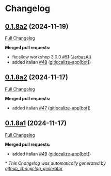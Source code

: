 # Changelog

## [0.1.8a2](https://github.com/OpenVoiceOS/ovos-skill-ddg/tree/0.1.8a2) (2024-11-19)

[Full Changelog](https://github.com/OpenVoiceOS/ovos-skill-ddg/compare/0.1.8a2...0.1.8a2)

**Merged pull requests:**

- fix:allow workshop 3.0.0 [\#51](https://github.com/OpenVoiceOS/ovos-skill-ddg/pull/51) ([JarbasAl](https://github.com/JarbasAl))
- added italian [\#48](https://github.com/OpenVoiceOS/ovos-skill-ddg/pull/48) ([gitlocalize-app[bot]](https://github.com/apps/gitlocalize-app))

## [0.1.8a2](https://github.com/OpenVoiceOS/ovos-skill-ddg/tree/0.1.8a2) (2024-11-17)

[Full Changelog](https://github.com/OpenVoiceOS/ovos-skill-ddg/compare/0.1.8a1...0.1.8a2)

**Merged pull requests:**

- added italian [\#47](https://github.com/OpenVoiceOS/ovos-skill-ddg/pull/47) ([gitlocalize-app[bot]](https://github.com/apps/gitlocalize-app))

## [0.1.8a1](https://github.com/OpenVoiceOS/ovos-skill-ddg/tree/0.1.8a1) (2024-11-17)

[Full Changelog](https://github.com/OpenVoiceOS/ovos-skill-ddg/compare/0.1.7...0.1.8a1)

**Merged pull requests:**

- added italian [\#49](https://github.com/OpenVoiceOS/ovos-skill-ddg/pull/49) ([gitlocalize-app[bot]](https://github.com/apps/gitlocalize-app))



\* *This Changelog was automatically generated by [github_changelog_generator](https://github.com/github-changelog-generator/github-changelog-generator)*
